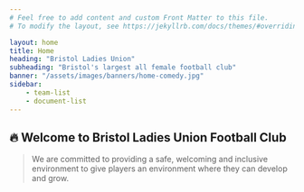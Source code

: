 ```yaml
---
# Feel free to add content and custom Front Matter to this file.
# To modify the layout, see https://jekyllrb.com/docs/themes/#overriding-theme-defaults

layout: home
title: Home
heading: "Bristol Ladies Union"
subheading: "Bristol's largest all female football club"
banner: "/assets/images/banners/home-comedy.jpg"
sidebar: 
    - team-list    
    - document-list
---
```


## 🔥 Welcome to Bristol Ladies Union Football Club

> We are committed to providing a safe, welcoming and inclusive environment to give players an environment where they can develop and grow.
